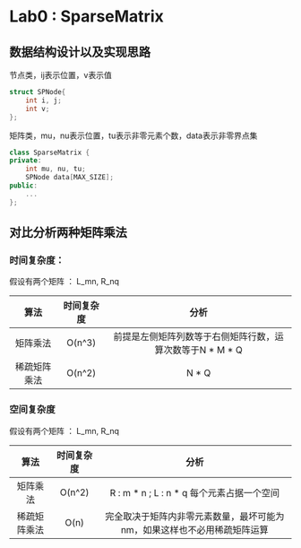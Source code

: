 # Lab0 : SparseMatrix
## 数据结构设计以及实现思路
节点类，ij表示位置，v表示值
```cpp
struct SPNode{
    int i, j;
    int v;
};

```
矩阵类，mu，nu表示位置，tu表示非零元素个数，data表示非零界点集
```cpp
class SparseMatrix {
private:
    int mu, nu, tu;
    SPNode data[MAX_SIZE];
public:
    ...
};
```

## 对比分析两种矩阵乘法

### 时间复杂度：
假设有两个矩阵 ： L_mn, R_nq

|    算法    | 时间复杂度  |                分析                 |
|:--------:|:--------:|:---------------------------------:|
|   矩阵乘法   | O(n^3) | 前提是左侧矩阵列数等于右侧矩阵行数，运算次数等于N * M * Q |
|  稀疏矩阵乘法  | O(n^2) |               N * Q               |

### 空间复杂度
假设有两个矩阵 ： L_mn, R_nq

|    算法    | 时间复杂度  |                  分析                   |
|:--------:|:------:|:-------------------------------------:|
|   矩阵乘法   | O(n^2) |   R : m * n ; L : n * q 每个元素占据一个空间    |
|  稀疏矩阵乘法  |  O(n)  | 完全取决于矩阵内非零元素数量，最坏可能为nm，如果这样也不必用稀疏矩阵运算 |

